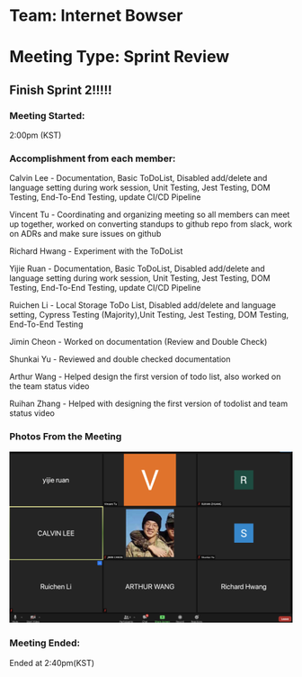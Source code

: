 # Team: Internet Bowser
# Meeting Type: Sprint Review 
## Finish Sprint 2!!!!!
### Meeting Started: 
2:00pm (KST)

### Accomplishment from each member:
Calvin Lee - Documentation, Basic ToDoList, Disabled add/delete and language setting during work session, Unit Testing, Jest Testing, DOM Testing, 
End-To-End Testing, update CI/CD Pipeline 

Vincent Tu - Coordinating and organizing meeting so all members can meet up together, worked on converting standups to github repo from slack,
work on ADRs and make sure issues on github 

Richard Hwang - Experiment with the ToDoList

Yijie Ruan - Documentation, Basic ToDoList, Disabled add/delete and language setting during work session, Unit Testing, Jest Testing, DOM Testing, 
End-To-End Testing, update CI/CD Pipeline 

Ruichen Li - Local Storage ToDo List, Disabled add/delete and language setting, Cypress Testing (Majority),Unit Testing, Jest Testing, DOM Testing, 
End-To-End Testing

Jimin Cheon - Worked on documentation (Review and Double Check) 

Shunkai Yu - Reviewed and double checked documentation 

Arthur Wang - Helped design the first version of todo list, also worked on the team status video

Ruihan Zhang - Helped with designing the first version of todolist and team status video 


### Photos From the Meeting 
![Sprint 2 Review](Sprint2Review.png)

### Meeting Ended: 
Ended at 2:40pm(KST) 
